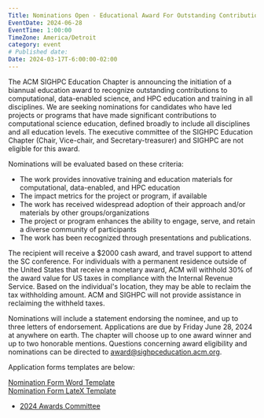 ```yaml
---
Title: Nominations Open - Educational Award For Outstanding Contribution to Computational Science Education
EventDate: 2024-06-28
EventTime: 1:00:00
TimeZone: America/Detroit
category: event
# Published date:
Date: 2024-03-17T-6:00:00-02:00
---
```


The ACM SIGHPC Education Chapter is announcing the initiation of a biannual education award to recognize outstanding contributions to computational, data-enabled science, and HPC education and training in all disciplines. We are seeking nominations for candidates who have led projects or programs that have made significant contributions to computational science education, defined broadly to include all disciplines and all education levels. The executive committee of the SIGHPC Education Chapter (Chair, Vice-chair, and Secretary-treasurer) and SIGHPC are not eligible for this award.  

Nominations will be evaluated based on these criteria:  

* The work provides innovative training and education materials for computational, data-enabled, and HPC education
* The impact metrics for the project or program, if available
* The work has received widespread adoption of their approach and/or materials by other groups/organizations
* The project or program enhances the ability to engage, serve, and retain a diverse community of participants
* The work has been recognized through presentations and publications.

The recipient will receive a $2000 cash award, and travel support to attend the SC conference.  For individuals with a permanent residence outside of the United States that receive a monetary award, ACM will withhold 30% of the award value for US taxes in compliance with the Internal Revenue Service. Based on the individual's location, they may be able to reclaim the tax withholding amount. ACM and SIGHPC will not provide assistance in reclaiming the withheld taxes. 

Nominations will include a statement endorsing the nominee, and up to three letters of endorsement. Applications are due by Friday June 28, 2024 at anywhere on earth. The chapter will choose up to one award winner and up to two honorable mentions. Questions concerning award eligibility and nominations can be directed to award@sighpceducation.acm.org.

Application forms templates are below:

[Nomination Form Word Template](https://sighpceducation.acm.org/committees/awards/Education_Award_Nomination_Form.docx)  
[Nomination Form LateX Template](https://sighpceducation.acm.org/committees/awards/Education_Award_Nomination_Form.tex)  

 - [2024 Awards Committee](https://sighpceducation.acm.org/committees/awards/index)

